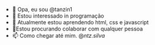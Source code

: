 - 👋 Opa, eu sou @tanzin1
- 👀 Estou interessado in programação
- 🌱 Atualmente estou aprendendo html, css e javascript
- 💞️Estou procurando colaborar com qualquer pessoa
- 📫 Como chegar até mim. @_ntz.silva_

<!---
tanzin1/tanzin1 is a ✨ special ✨ repository because its `README.md` (this file) appears on your GitHub profile.
You can click the Preview link to take a look at your changes.
--->
